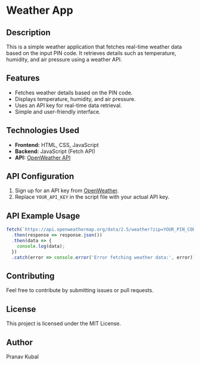 # Weather App

## Description
This is a simple weather application that fetches real-time weather data based on the input PIN code. It retrieves details such as temperature, humidity, and air pressure using a weather API.

## Features
- Fetches weather details based on the PIN code.
- Displays temperature, humidity, and air pressure.
- Uses an API key for real-time data retrieval.
- Simple and user-friendly interface.

## Technologies Used
- **Frontend:** HTML, CSS, JavaScript  
- **Backend:** JavaScript (Fetch API)  
- **API:** [OpenWeather API](https://openweathermap.org/api)  

## API Configuration
1. Sign up for an API key from [OpenWeather](https://home.openweathermap.org/users/sign_up).  
2. Replace `YOUR_API_KEY` in the script file with your actual API key.  

## API Example Usage
```javascript
fetch(`https://api.openweathermap.org/data/2.5/weather?zip=YOUR_PIN_CODE,COUNTRY_CODE&appid=YOUR_API_KEY`)
  .then(response => response.json())
  .then(data => {
    console.log(data);
  })
  .catch(error => console.error('Error fetching weather data:', error));
```

## Contributing

Feel free to contribute by submitting issues or pull requests.

## License

This project is licensed under the MIT License.

## Author

Pranav Kubal
